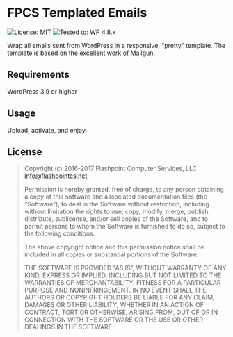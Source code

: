 # FPCS Templated Emails
[![License: MIT](https://img.shields.io/badge/License-MIT-blue.svg)](https://fpcs.mit-license.org) ![Tested to: WP 4.8.x](https://img.shields.io/badge/tested%20up%20to-WP%204.8.x-brightgreen.svg)

Wrap all emails sent from WordPress in a responsive, "pretty" template. The template is based on the [excellent work of Mailgun](https://github.com/mailgun/transactional-email-templates).

## Requirements
WordPress 3.9 or higher

## Usage
Upload, activate, and enjoy.

## License

> Copyright (c) 2016-2017 Flashpoint Computer Services, LLC <info@flashpointcs.net>
>
> Permission is hereby granted, free of charge, to any person obtaining a copy of this software and associated documentation files (the “Software”), to deal in the Software without restriction, including without limitation the rights to use, copy, modify, merge, publish, distribute, sublicense, and/or sell copies of the Software, and to permit persons to whom the Software is furnished to do so, subject to the following conditions:
>
> The above copyright notice and this permission notice shall be included in all copies or substantial portions of the Software.
>
> THE SOFTWARE IS PROVIDED “AS IS”, WITHOUT WARRANTY OF ANY KIND, EXPRESS OR IMPLIED, INCLUDING BUT NOT LIMITED TO THE WARRANTIES OF MERCHANTABILITY, FITNESS FOR A PARTICULAR PURPOSE AND NONINFRINGEMENT. IN NO EVENT SHALL THE AUTHORS OR COPYRIGHT HOLDERS BE LIABLE FOR ANY CLAIM, DAMAGES OR OTHER LIABILITY, WHETHER IN AN ACTION OF CONTRACT, TORT OR OTHERWISE, ARISING FROM, OUT OF OR IN CONNECTION WITH THE SOFTWARE OR THE USE OR OTHER DEALINGS IN THE SOFTWARE.